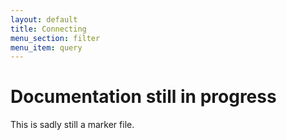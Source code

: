 ```yaml
---
layout: default
title: Connecting
menu_section: filter
menu_item: query
---
```



# Documentation still in progress

This is sadly still a marker file.

